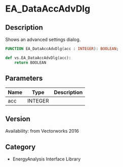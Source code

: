 # EA_DataAccAdvDlg

## Description
Shows an advanced settings dialog.

```pascal
FUNCTION EA_DataAccAdvDlg(acc : INTEGER): BOOLEAN;
```

```python
def vs.EA_DataAccAdvDlg(acc):
    return BOOLEAN
```

## Parameters
|Name|Type|Description|
|---|---|---|
|acc|INTEGER|   |

## Version
Availability: from Vectorworks 2016

## Category
* EnergyAnalysis Interface Library

